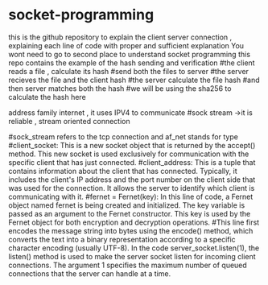 # socket-programming
this is the github repository to explain the client server connection , explaining each line of code with proper and sufficient explanation
You wont need to go to second place to understand socket programming
this repo contains the example of the hash sending and verification
#the client reads a file , calculate its hash 
#send both the files to server 
#the server recieves the file and the client hash 
#the server calculate the file hash 
#and then server matches both the hash 
#we will be using the sha256 to calculate the hash here

address family internet , it uses IPV4 to communicate
#sock stream ->it is reliable , stream oriented connection 

#sock_stream refers to the tcp connection and af_net stands for type
#client_socket: This is a new socket object that is returned by the accept() method. This new socket is used exclusively for communication with the specific client that has just connected.
    #client_address: This is a tuple that contains information about the client that has connected. Typically, it includes the client's IP address and the port number on the client side that was used for the connection. It allows the server to identify which client is communicating with it.
#fernet = Fernet(key): In this line of code, a Fernet object named fernet is being created and initialized. The key variable is passed as an argument to the Fernet constructor. This key is used by the Fernet object for both encryption and decryption operations.
    #This line first encodes the message string into bytes using the encode() method, which converts the text into a binary representation according to a specific character encoding (usually UTF-8).
In the code server_socket.listen(1), the listen() method is used to make the server socket listen for incoming client connections. The argument 1 specifies the maximum number of queued connections that the server can handle at a time.
